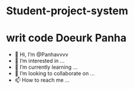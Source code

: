 # Student-project-system
# writ code Doeurk Panha
- 👋 Hi, I’m @Panhavvvv
- 👀 I’m interested in ...
- 🌱 I’m currently learning ...
- 💞️ I’m looking to collaborate on ...
- 📫 How to reach me ...
